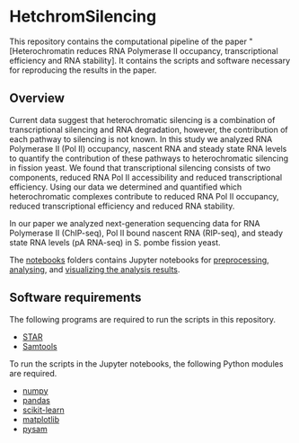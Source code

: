 # HetchromSilencing

This repository contains the computational pipeline of the paper "[Heterochromatin reduces RNA Polymerase II occupancy, transcriptional efficiency and RNA stability]. It contains the scripts and software necessary for reproducing the results in the paper.

## Overview

Current data suggest that heterochromatic silencing is a combination of transcriptional silencing and RNA degradation, however, the contribution of each pathway to silencing is not known. In this study we analyzed RNA Polymerase II (Pol II) occupancy, nascent RNA and steady state RNA levels to quantify the contribution of these pathways to heterochromatic silencing in fission yeast. We found that transcriptional silencing consists of two components, reduced RNA Pol II accessibility and reduced transcriptional efficiency. Using our data we determined and quantified which heterochromatic complexes contribute to reduced RNA Pol II occupancy, reduced transcriptional efficiency and reduced RNA stability.

In our paper we analyzed next-generation sequencing data for RNA Polymerase II (ChIP-seq), Pol II bound nascent RNA (RIP-seq), and steady state RNA levels (pA RNA-seq) in S. pombe fission yeast.

The [notebooks](https://github.com/canzarlab/HetchromSilencing/tree/master/notebooks) folders contains Jupyter notebooks for [preprocessing](https://github.com/canzarlab/HetchromSilencing/tree/master/notebooks/preprocess), [analysing](https://github.com/canzarlab/HetchromSilencing/tree/master/notebooks/analysis), and [visualizing the analysis results](https://github.com/canzarlab/HetchromSilencing/tree/master/notebooks/plots).


## Software requirements

The following programs are required to run the scripts in this repository.

* [STAR](https://github.com/alexdobin/STAR)
* [Samtools](http://www.htslib.org/download/)

To run the scripts in the Jupyter notebooks, the following Python modules are required.

* [numpy](http://docs.scipy.org/doc/numpy-1.10.1/user/install.html)
* [pandas](https://pandas.pydata.org/)
* [scikit-learn](http://scikit-learn.org/stable/install.html)
* [matplotlib](http://matplotlib.org/users/installing.html)
* [pysam](https://github.com/pysam-developers/pysam)